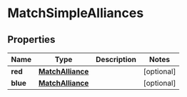 # MatchSimpleAlliances

## Properties
Name | Type | Description | Notes
------------ | ------------- | ------------- | -------------
**red** | [**MatchAlliance**](MatchAlliance.md) |  |  [optional]
**blue** | [**MatchAlliance**](MatchAlliance.md) |  |  [optional]
